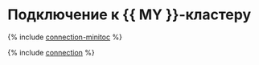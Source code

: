 # Подключение к {{ MY }}-кластеру


{% include [connection-minitoc](../../_qa/managed-mysql/minitoc/connection.md) %}

{% include [connection](../../_qa/managed-mysql/connection.md) %}
